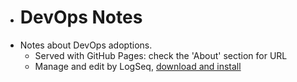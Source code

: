 - # DevOps Notes
- Notes about DevOps adoptions.
  - Served with GitHub Pages: check the 'About' section for URL
  - Manage and edit by LogSeq, [download and install](https://logseq.com/)